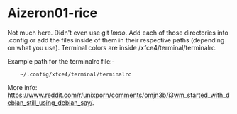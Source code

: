 # Aizeron01-rice
Not much here. Didn't even use git *lmao*. Add each of those directories into .config or add the files inside of them in their respective paths (depending on what you use). Terminal colors are inside /xfce4/terminal/terminalrc.

Example path for the terminalrc file:-
        
        ~/.config/xfce4/terminal/terminalrc

More info: https://www.reddit.com/r/unixporn/comments/omjn3b/i3wm_started_with_debian_still_using_debian_say/.
